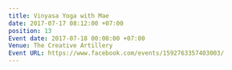 ```yaml
---
title: Vinyasa Yoga with Mae
date: 2017-07-17 08:12:00 +07:00
position: 13
Event date: 2017-07-18 00:00:00 +07:00
Venue: The Creative Artillery
Event URL: https://www.facebook.com/events/1592763357403003/
---
```


